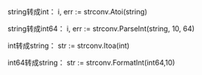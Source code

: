 string转成int：
i, err := strconv.Atoi(string)

string转成int64：
i, err := strconv.ParseInt(string, 10, 64)

int转成string：
str := strconv.Itoa(int)

int64转成string：
str := strconv.FormatInt(int64,10)
